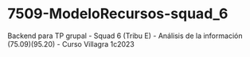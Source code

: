 # 7509-ModeloRecursos-squad_6
Backend para TP grupal - Squad 6 (Tribu E) -  Análisis de la información (75.09)(95.20) - Curso Villagra 1c2023
